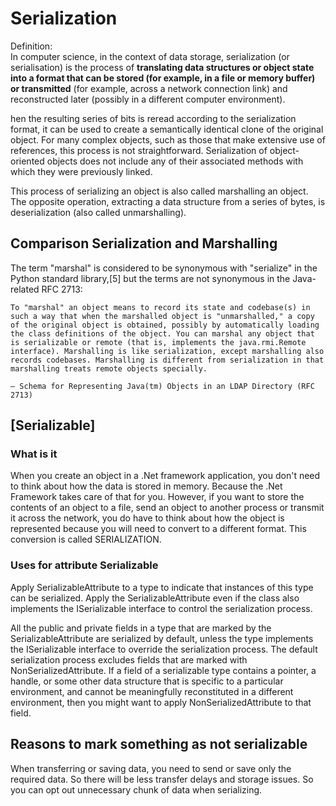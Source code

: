 # Serialization

Definition:  
In computer science, in the context of data storage, serialization (or serialisation) is the process of __translating data structures or object state into a format that can be stored (for example, in a file or memory buffer) or transmitted__ (for example, across a network connection link) and reconstructed later (possibly in a different computer environment).

hen the resulting series of bits is reread according to the serialization format, it can be used to create a semantically identical clone of the original object. For many complex objects, such as those that make extensive use of references, this process is not straightforward. Serialization of object-oriented objects does not include any of their associated methods with which they were previously linked.

This process of serializing an object is also called marshalling an object. The opposite operation, extracting a data structure from a series of bytes, is deserialization (also called unmarshalling).

## Comparison Serialization and Marshalling

The term "marshal" is considered to be synonymous with "serialize" in the Python standard library,[5] but the terms are not synonymous in the Java-related RFC 2713:  

    To "marshal" an object means to record its state and codebase(s) in such a way that when the marshalled object is "unmarshalled," a copy of the original object is obtained, possibly by automatically loading the class definitions of the object. You can marshal any object that is serializable or remote (that is, implements the java.rmi.Remote interface). Marshalling is like serialization, except marshalling also records codebases. Marshalling is different from serialization in that marshalling treats remote objects specially.

    — Schema for Representing Java(tm) Objects in an LDAP Directory (RFC 2713)

## [Serializable]

### What is it

When you create an object in a .Net framework application, you don't need to think about how the data is stored in memory. Because the .Net Framework takes care of that for you. However, if you want to store the contents of an object to a file, send an object to another process or transmit it across the network, you do have to think about how the object is represented because you will need to convert to a different format. This conversion is called SERIALIZATION.

### Uses for attribute Serializable

Apply SerializableAttribute to a type to indicate that instances of this type can be serialized. Apply the SerializableAttribute even if the class also implements the ISerializable interface to control the serialization process.

All the public and private fields in a type that are marked by the SerializableAttribute are serialized by default, unless the type implements the ISerializable interface to override the serialization process. The default serialization process excludes fields that are marked with NonSerializedAttribute. If a field of a serializable type contains a pointer, a handle, or some other data structure that is specific to a particular environment, and cannot be meaningfully reconstituted in a different environment, then you might want to apply NonSerializedAttribute to that field.

## Reasons to mark something as not serializable

When transferring or saving data, you need to send or save only the required data. So there will be less transfer delays and storage issues. So you can opt out unnecessary chunk of data when serializing.
